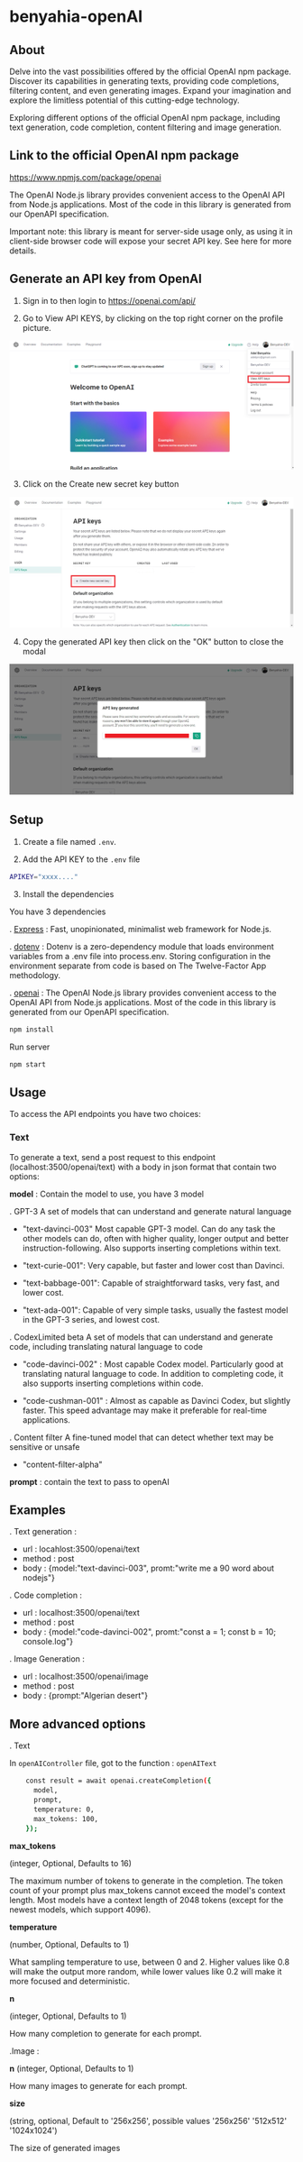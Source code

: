 # benyahia-openAI

## About

Delve into the vast possibilities offered by the official OpenAI npm package. Discover its capabilities in generating texts, providing code completions, filtering content, and even generating images. Expand your imagination and explore the limitless potential of this cutting-edge technology.

Exploring different options of the official OpenAI npm package, including text generation, code completion, content filtering and image generation.

## Link to the official OpenAI npm package

https://www.npmjs.com/package/openai

The OpenAI Node.js library provides convenient access to the OpenAI API from Node.js applications. Most of the code in this library is generated from our OpenAPI specification.

Important note: this library is meant for server-side usage only, as using it in client-side browser code will expose your secret API key. See here for more details.

## Generate an API key from OpenAI

1. Sign in to then login to https://openai.com/api/

2. Go to View API KEYS, by clicking on the top right corner on the profile picture.

![](./images/openai-1.png)

3. Click on the Create new secret key button

![](./images/openai-2.png)

4. Copy the generated API key then click on the "OK" button to close the modal

![](./images/openai-3.png)

## Setup

1. Create a file named `.env`.

2. Add the API KEY to the `.env` file

```bash
APIKEY="xxxx...."
```

3. Install the dependencies

You have 3 dependencies

. [Express](https://www.npmjs.com/package/express) : Fast, unopinionated, minimalist web framework for Node.js.

. [dotenv](https://www.npmjs.com/package/dotenv) : Dotenv is a zero-dependency module that loads environment variables from a .env file into process.env. Storing configuration in the environment separate from code is based on The Twelve-Factor App methodology.

. [openai](https://www.npmjs.com/package/openai) : The OpenAI Node.js library provides convenient access to the OpenAI API from Node.js applications. Most of the code in this library is generated from our OpenAPI specification.

```bash
npm install
```

Run server

```bash
npm start
```

## Usage

To access the API endpoints you have two choices:

### Text

To generate a text, send a post request to this endpoint (localhost:3500/openai/text) with a body in json format that contain two options:

**model** :
Contain the model to use, you have 3 model

. GPT-3
A set of models that can understand and generate natural language

- "text-davinci-003" Most capable GPT-3 model. Can do any task the other models can do, often with higher quality, longer output and better instruction-following. Also supports inserting completions within text.

- "text-curie-001": Very capable, but faster and lower cost than Davinci.

- "text-babbage-001": Capable of straightforward tasks, very fast, and lower cost.

- "text-ada-001": Capable of very simple tasks, usually the fastest model in the GPT-3 series, and lowest cost.

. CodexLimited beta
A set of models that can understand and generate code, including translating natural language to code

- "code-davinci-002" : Most capable Codex model. Particularly good at translating natural language to code. In addition to completing code, it also supports inserting completions within code.

- "code-cushman-001" : Almost as capable as Davinci Codex, but slightly faster. This speed advantage may make it preferable for real-time applications.

. Content filter
A fine-tuned model that can detect whether text may be sensitive or unsafe

- "content-filter-alpha"

**prompt** : contain the text to pass to openAI

## Examples

. Text generation :

- url : locahlost:3500/openai/text
- method : post
- body : {model:"text-davinci-003", promt:"write me a 90 word about nodejs"}

. Code completion :

- url : localhost:3500/openai/text
- method : post
- body : {model:"code-davinci-002", promt:"const a = 1; const b = 10; console.log"}

. Image Generation :

- url : localhost:3500/openai/image
- method : post
- body : {prompt:"Algerian desert"}

## More advanced options

. Text

In `openAIController` file, got to the function : `openAIText`

```bash
    const result = await openai.createCompletion({
      model,
      prompt,
      temperature: 0,
      max_tokens: 100,
    });
```

**max_tokens**

(integer, Optional, Defaults to 16)

The maximum number of tokens to generate in the completion.
The token count of your prompt plus max_tokens cannot exceed the model's context length. Most models have a context length of 2048 tokens (except for the newest models, which support 4096).

**temperature**

(number, Optional, Defaults to 1)

What sampling temperature to use, between 0 and 2. Higher values like 0.8 will make the output more random, while lower values like 0.2 will make it more focused and deterministic.

**n**

(integer, Optional, Defaults to 1)

How many completion to generate for each prompt.

.Image :

**n**
(integer, Optional, Defaults to 1)

How many images to generate for each prompt.

**size**

(string, optional, Default to '256x256', possible values '256x256' '512x512' '1024x1024')

The size of generated images
